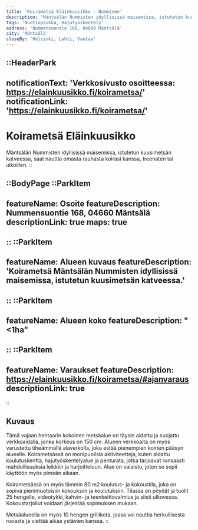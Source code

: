 ```yaml
---
title: 'Koirametsä Eläinkuusikko - Numminen'
description: 'Mäntsälän Nummisten idyllisissä maisemissa, istutetun kuusimetsän katveessa, saat nauttia omasta rauhasta koirasi kanssa, treenaten tai ulkoillen.'
tags: 'Nuotiopaikka, Hajutyöskentely'
address: 'Nummensuontie 168, 04660 Mäntsälä'
city: 'Mäntsälä'
closeBy: 'Helsinki, Lahti, Vantaa'
---
```


::HeaderPark
---
notificationText: 'Verkkosivusto osoitteessa: https://elainkuusikko.fi/koirametsa/'
notificationLink: 'https://elainkuusikko.fi/koirametsa/'
---
# Koirametsä Eläinkuusikko
Mäntsälän Nummisten idyllisissä maisemissa, istutetun kuusimetsän katveessa, saat nauttia omasta rauhasta koirasi kanssa, treenaten tai ulkoillen.
::

::BodyPage
::ParkItem
---
featureName: Osoite
featureDescription: Nummensuontie 168, 04660 Mäntsälä
descriptionLink: true
maps: true
---
::
::ParkItem
---
featureName: Alueen kuvaus
featureDescription: 'Koirametsä Mäntsälän Nummisten idyllisissä maisemissa, istutetun kuusimetsän katveessa.'
---
::
::ParkItem
---
featureName: Alueen koko
featureDescription: "<1ha"
---
::
::ParkItem
---
featureName: Varaukset
featureDescription: https://elainkuusikko.fi/koirametsa/#ajanvaraus
descriptionLink: true
---
::
## Kuvaus

Tämä vajaan hehtaarin kokoinen metsäalue on täysin aidattu ja suojattu verkkoaidalla, jonka korkeus on 150 cm. Alueen verkkoaita on myös varustettu tiheämmällä alaverkolla, joka estää pienempien koirien pääsyn alueelle. Koirametsässä on monipuolisia aktiviteetteja, kuten aidattu koulutuskenttä, hajutyöskentelyalue ja penturata, jotka tarjoavat runsaasti mahdollisuuksia leikkiin ja harjoitteluun. Alue on valaistu, joten se sopii käyttöön myös pimeän aikaan.

Koirametsässä on myös lämmin 80 m2 koulutus- ja kokoustila, joka on sopiva pienimuotoisiin kokouksiin ja koulutuksiin. Tilassa on pöydät ja tuolit 25 hengelle, videotykki, kahvin- ja teenkeittovalmius ja siisti ulkovessa. Kokoustarjoilut voidaan järjestää sopimuksen mukaan.

Metsäalueella on myös 10 hengen grillikota, jossa voi nauttia herkullisesta ruoasta ja viettää aikaa ystävien kanssa.
::
